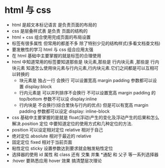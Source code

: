 # html 与 css 

- html 是超文本标记语言 是负责页面的布局的
- css 是层叠样式表 是负责 页面的结构的
- html + css 组合使用完成页面的布局设置
- 标签有很多属性 但常用的都差不多 除了特别少见的结构样式(多看文档查文档)
- 要发散性的学习 html 与 css 组合应用太强
- 在 html 基础中主要掌握的就是标签的合理使用
- html 中知道常用的标签要知道那些是 块元素,那些是 行内块元素 ,那些是 行内块元素 知道怎么使用块元素与行内元素,行内块元素.它们之间都是可以互相可以转换的
  - 块元素是 独占一行 会换行 可以设置宽高 margin padding 参数都可以设置 display:block
  - 行内元素是 可以并列排序不会换行 不可以设置宽高 margin padding 的 top/bottom 参数不可以设 display:inline
  - 行内块是 不会换行(综合里快与行内的优点) 但是可以有宽高 margin padding 参数都可以设定 display: inline-block
- css 基础中主要掌握的是就是 float(浮动)产生的变化及浮动产生的后果和怎么解决.position 定位 中要知道定位的使用方式和几种定位的方法.
- position 可以设定相对定位 relative 相对于自己
- 绝对定位 absolute 相对于最近的 relative
- 固定定位 fixed 相对于当前页面
- 粘性定位 sticky 设置参数达到要求就会触发粘性定位
- 选择器的使用 id 属性 和 class 还有 交集 并集 \*通配 和 父子 等一系列选择器
- :hover 要熟悉应用 hover 效果 搞清楚层次理论
